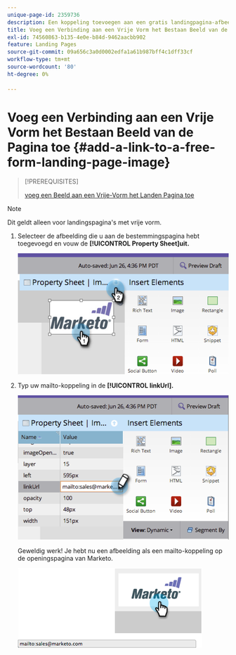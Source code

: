 ```yaml
---
unique-page-id: 2359736
description: Een koppeling toevoegen aan een gratis landingpagina-afbeelding - Marketo Docs - Productdocumentatie
title: Voeg een Verbinding aan een Vrije Vorm het Bestaan Beeld van de Pagina toe
exl-id: 74560863-b135-4e0e-b84d-9462aacbb902
feature: Landing Pages
source-git-commit: 09a656c3a0d0002edfa1a61b987bff4c1dff33cf
workflow-type: tm+mt
source-wordcount: '80'
ht-degree: 0%

---
```


# Voeg een Verbinding aan een Vrije Vorm het Bestaan Beeld van de Pagina toe {#add-a-link-to-a-free-form-landing-page-image}

>[!PREREQUISITES]
>
>[ voeg een Beeld aan een Vrije-Vorm het Landen Pagina toe ](/help/marketo/product-docs/demand-generation/landing-pages/free-form-landing-pages/add-an-image-to-a-free-form-landing-page.md)

>[!NOTE]
>
>Dit geldt alleen voor landingspagina&#39;s met vrije vorm.

1. Selecteer de afbeelding die u aan de bestemmingspagina hebt toegevoegd en vouw de **[!UICONTROL Property Sheet]uit.**

   ![](assets/image2014-9-18-15-3a29-3a0.png)

1. Typ uw mailto-koppeling in de **[!UICONTROL linkUrl].**

   ![](assets/image2014-9-18-15-3a29-3a21.png)

   Geweldig werk! Je hebt nu een afbeelding als een mailto-koppeling op de openingspagina van Marketo.

   ![](assets/image2014-9-18-15-3a29-3a38.png)
